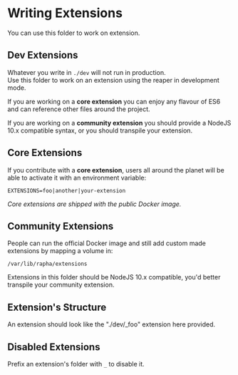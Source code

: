 # Writing Extensions

You can use this folder to work on extension.

## Dev Extensions

Whatever you write in `./dev` will not run in production.  
Use this folder to work on an extension using the reaper in development mode.

If you are working on a **core extension** you can enjoy any flavour of ES6
and can reference other files around the project.

If you are working on a **community extension** you should provide a NodeJS 10.x
compatible syntax, or you should transpile your extension.

## Core Extensions

If you contribute with a **core extension**, users all around the planet will
be able to activate it with an environment variable:

    EXTENSIONS=foo|another|your-extension

_Core extensions are shipped with the public Docker image._

## Community Extensions

People can run the official Docker image and still add custom made extensions
by mapping a volume in:

    /var/lib/rapha/extensions

Extensions in this folder should be NodeJS 10.x compatible, you'd better transpile
your community extension.

## Extension's Structure

An extension should look like the "./dev/_foo" extension here provided.  

## Disabled Extensions

Prefix an extension's folder with `_` to disable it.

